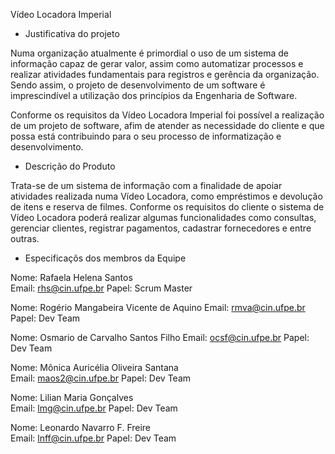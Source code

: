 Vídeo Locadora Imperial

- Justificativa do projeto

Numa organização atualmente é primordial o uso de um sistema de informação capaz de gerar valor, assim como automatizar processos e realizar atividades fundamentais para registros e gerência da organização. Sendo assim, o projeto de desenvolvimento de um software é imprescindível a utilização dos princípios da Engenharia de Software.

Conforme os requisitos da Vídeo Locadora Imperial foi possível a realização de um projeto de software, afim de atender as necessidade do cliente e que possa está contribuindo para o seu processo de informatização e desenvolvimento.


- Descrição do Produto

Trata-se de um sistema de informação com a finalidade de apoiar atividades realizada numa Vídeo Locadora, como empréstimos e devolução de itens e reserva de filmes. Conforme os requisitos do cliente o sistema de Vídeo Locadora poderá realizar algumas funcionalidades como consultas, gerenciar clientes, registrar pagamentos, cadastrar fornecedores e entre outras.


- Especificaçõs dos membros da Equipe

Nome:  Rafaela Helena Santos	
Email: rhs@cin.ufpe.br
Papel: Scrum Master

Nome:  Rogério Mangabeira Vicente de Aquino	
Email: rmva@cin.ufpe.br
Papel: Dev Team

Nome:  Osmario de Carvalho Santos Filho	
Email: ocsf@cin.ufpe.br
Papel: Dev Team

Nome:  Mônica Auricélia Oliveira Santana	
Email: maos2@cin.ufpe.br
Papel: Dev Team

Nome:  Lilian Maria Gonçalves	
Email: lmg@cin.ufpe.br
Papel: Dev Team

Nome:  Leonardo Navarro F. Freire	
Email: lnff@cin.ufpe.br
Papel: Dev Team
